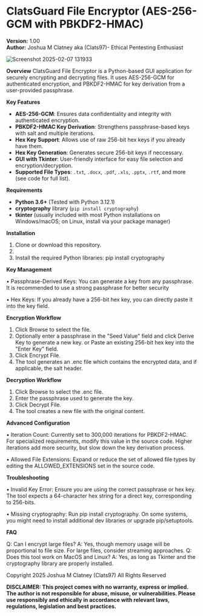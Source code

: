 # ClatsGuard File Encryptor (AES-256-GCM with PBKDF2-HMAC)

**Version:** 1.00  
**Author:** Joshua M Clatney aka (Clats97)- Ethical Pentesting Enthusiast 

![Screenshot 2025-02-07 131933](https://github.com/user-attachments/assets/8c8a90c0-aab4-4f7c-86df-bf6c6310953b)

**Overview**
ClatsGuard File Encryptor is a Python-based GUI application for securely encrypting and decrypting files. It uses AES-256-GCM for authenticated encryption, and PBKDF2-HMAC for key derivation from a user-provided passphrase.

**Key Features**

- **AES-256-GCM**: Ensures data confidentiality and integrity with authenticated encryption.
- **PBKDF2-HMAC Key Derivation**: Strengthens passphrase-based keys with salt and multiple iterations.
- **Hex Key Support**: Allows use of raw 256-bit hex keys if you already have them.
- **Hex Key Generation**: Generates secure 256-bit keys if neccessary.
- **GUI with Tkinter**: User-friendly interface for easy file selection and encryption/decryption.
- **Supported File Types**: `.txt`, `.docx`, `.pdf`, `.xls`, `.pptx`, `.rtf`, and more (see code for full list).

**Requirements**

- **Python 3.6+** (Tested with Python 3.12.1)
- **cryptography** library (`pip install cryptography`)
- **tkinter** (usually included with most Python installations on Windows/macOS; on Linux, install via your package manager)

**Installation**

1. Clone or download this repository.
2. 
3. Install the required Python libraries:
   pip install cryptography

**Key Management**

•	Passphrase-Derived Keys: You can generate a key from any passphrase. It is recommended to use a strong passphrase for better security

•	Hex Keys: If you already have a 256-bit hex key, you can directly paste it into the key field.

**Encryption Workflow**

1.	Click Browse to select the file.
2.	Optionally enter a passphrase in the "Seed Value" field and click Derive Key to generate a new key.
or
Paste an existing 256-bit hex key into the "Enter Key" field.
3.	Click Encrypt File.
4.	The tool generates an .enc file which contains the encrypted data, and if applicable, the salt header.

**Decryption Workflow**

1.	Click Browse to select the .enc file.
2.	Enter the passphrase used to generate the key.
3.	Click Decrypt File.
4.	The tool creates a new file with the original content.

**Advanced Configuration**

•	Iteration Count: Currently set to 300,000 iterations for PBKDF2-HMAC. For specialized requirements, modify this value in the source code. Higher iterations add more security, but slow down the key derivation process.

•	Allowed File Extensions: Expand or reduce the set of allowed file types by editing the ALLOWED_EXTENSIONS set in the source code.

**Troubleshooting**

•	Invalid Key Error: Ensure you are using the correct passphrase or hex key. The tool expects a 64-character hex string for a direct key, corresponding to 256-bits.

•	Missing cryptography: Run pip install cryptography. On some systems, you might need to install additional dev libraries or upgrade pip/setuptools.

**FAQ**

Q: Can I encrypt large files?
A: Yes, though memory usage will be proportional to file size. For large files, consider streaming approaches.
Q: Does this tool work on MacOS and Linux?
A: Yes, as long as Tkinter and the cryptography library are properly installed.





Copyright 2025 Joshua M Clatney (Clats97) All Rights Reserved

**DISCLAIMER: This project comes with no warranty, express or implied. The author is not responsible for abuse, misuse, or vulnerabilities. Please use responsibly and ethically in accordance with relevant laws, regulations, legislation and best practices.**

